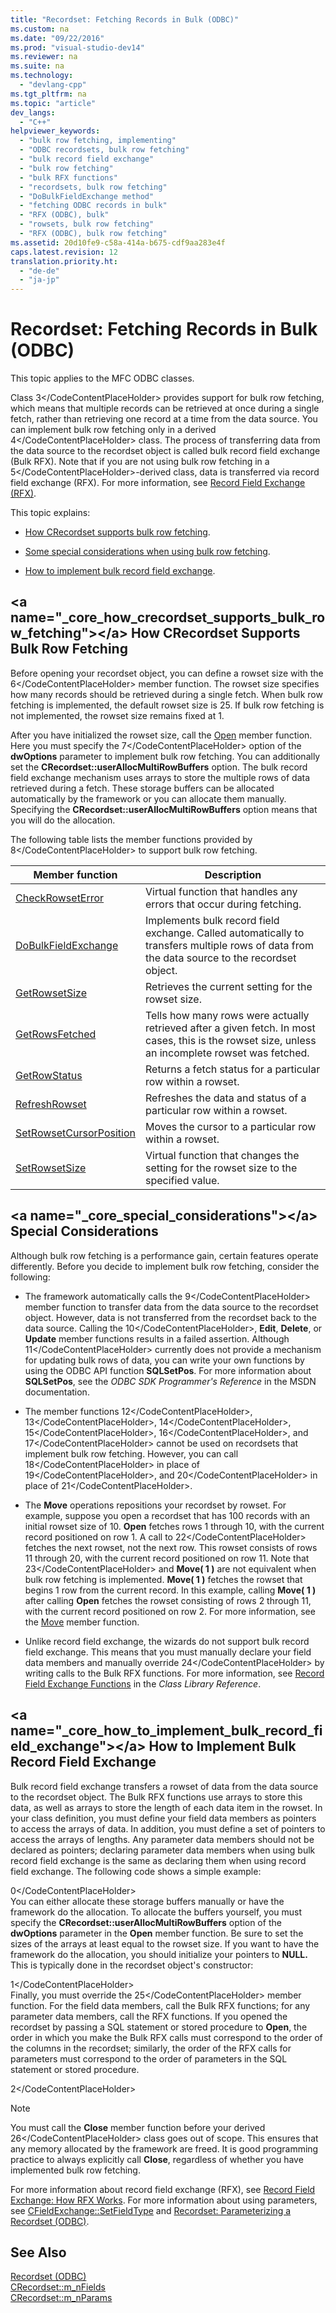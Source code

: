 ```yaml
---
title: "Recordset: Fetching Records in Bulk (ODBC)"
ms.custom: na
ms.date: "09/22/2016"
ms.prod: "visual-studio-dev14"
ms.reviewer: na
ms.suite: na
ms.technology: 
  - "devlang-cpp"
ms.tgt_pltfrm: na
ms.topic: "article"
dev_langs: 
  - "C++"
helpviewer_keywords: 
  - "bulk row fetching, implementing"
  - "ODBC recordsets, bulk row fetching"
  - "bulk record field exchange"
  - "bulk row fetching"
  - "bulk RFX functions"
  - "recordsets, bulk row fetching"
  - "DoBulkFieldExchange method"
  - "fetching ODBC records in bulk"
  - "RFX (ODBC), bulk"
  - "rowsets, bulk row fetching"
  - "RFX (ODBC), bulk row fetching"
ms.assetid: 20d10fe9-c58a-414a-b675-cdf9aa283e4f
caps.latest.revision: 12
translation.priority.ht: 
  - "de-de"
  - "ja-jp"
---
```

# Recordset: Fetching Records in Bulk (ODBC)
This topic applies to the MFC ODBC classes.  
  
 Class <CodeContentPlaceHolder>3\</CodeContentPlaceHolder> provides support for bulk row fetching, which means that multiple records can be retrieved at once during a single fetch, rather than retrieving one record at a time from the data source. You can implement bulk row fetching only in a derived <CodeContentPlaceHolder>4\</CodeContentPlaceHolder> class. The process of transferring data from the data source to the recordset object is called bulk record field exchange (Bulk RFX). Note that if you are not using bulk row fetching in a <CodeContentPlaceHolder>5\</CodeContentPlaceHolder>-derived class, data is transferred via record field exchange (RFX). For more information, see [Record Field Exchange (RFX)](../vs140/record-field-exchange--rfx-.md).  
  
 This topic explains:  
  
-   [How CRecordset supports bulk row fetching](#_core_how_crecordset_supports_bulk_row_fetching).  
  
-   [Some special considerations when using bulk row fetching](#_core_special_considerations).  
  
-   [How to implement bulk record field exchange](#_core_how_to_implement_bulk_record_field_exchange).  
  
##  \<a name="_core_how_crecordset_supports_bulk_row_fetching">\</a> How CRecordset Supports Bulk Row Fetching  
 Before opening your recordset object, you can define a rowset size with the <CodeContentPlaceHolder>6\</CodeContentPlaceHolder> member function. The rowset size specifies how many records should be retrieved during a single fetch. When bulk row fetching is implemented, the default rowset size is 25. If bulk row fetching is not implemented, the rowset size remains fixed at 1.  
  
 After you have initialized the rowset size, call the [Open](../vs140/crecordset--open.md) member function. Here you must specify the <CodeContentPlaceHolder>7\</CodeContentPlaceHolder> option of the **dwOptions** parameter to implement bulk row fetching. You can additionally set the **CRecordset::userAllocMultiRowBuffers** option. The bulk record field exchange mechanism uses arrays to store the multiple rows of data retrieved during a fetch. These storage buffers can be allocated automatically by the framework or you can allocate them manually. Specifying the **CRecordset::userAllocMultiRowBuffers** option means that you will do the allocation.  
  
 The following table lists the member functions provided by <CodeContentPlaceHolder>8\</CodeContentPlaceHolder> to support bulk row fetching.  
  
|Member function|Description|  
|---------------------|-----------------|  
|[CheckRowsetError](../vs140/crecordset--checkrowseterror.md)|Virtual function that handles any errors that occur during fetching.|  
|[DoBulkFieldExchange](../vs140/crecordset--dobulkfieldexchange.md)|Implements bulk record field exchange. Called automatically to transfers multiple rows of data from the data source to the recordset object.|  
|[GetRowsetSize](../vs140/crecordset--getrowsetsize.md)|Retrieves the current setting for the rowset size.|  
|[GetRowsFetched](../vs140/crecordset--getrowsfetched.md)|Tells how many rows were actually retrieved after a given fetch. In most cases, this is the rowset size, unless an incomplete rowset was fetched.|  
|[GetRowStatus](../vs140/crecordset--getrowstatus.md)|Returns a fetch status for a particular row within a rowset.|  
|[RefreshRowset](../vs140/crecordset--refreshrowset.md)|Refreshes the data and status of a particular row within a rowset.|  
|[SetRowsetCursorPosition](../vs140/crecordset--setrowsetcursorposition.md)|Moves the cursor to a particular row within a rowset.|  
|[SetRowsetSize](../vs140/crecordset--setrowsetsize.md)|Virtual function that changes the setting for the rowset size to the specified value.|  
  
##  \<a name="_core_special_considerations">\</a> Special Considerations  
 Although bulk row fetching is a performance gain, certain features operate differently. Before you decide to implement bulk row fetching, consider the following:  
  
-   The framework automatically calls the <CodeContentPlaceHolder>9\</CodeContentPlaceHolder> member function to transfer data from the data source to the recordset object. However, data is not transferred from the recordset back to the data source. Calling the <CodeContentPlaceHolder>10\</CodeContentPlaceHolder>, **Edit**, **Delete**, or **Update** member functions results in a failed assertion. Although <CodeContentPlaceHolder>11\</CodeContentPlaceHolder> currently does not provide a mechanism for updating bulk rows of data, you can write your own functions by using the ODBC API function **SQLSetPos**. For more information about **SQLSetPos**, see the *ODBC SDK Programmer's Reference* in the MSDN documentation.  
  
-   The member functions <CodeContentPlaceHolder>12\</CodeContentPlaceHolder>, <CodeContentPlaceHolder>13\</CodeContentPlaceHolder>, <CodeContentPlaceHolder>14\</CodeContentPlaceHolder>, <CodeContentPlaceHolder>15\</CodeContentPlaceHolder>, <CodeContentPlaceHolder>16\</CodeContentPlaceHolder>, and <CodeContentPlaceHolder>17\</CodeContentPlaceHolder> cannot be used on recordsets that implement bulk row fetching. However, you can call <CodeContentPlaceHolder>18\</CodeContentPlaceHolder> in place of <CodeContentPlaceHolder>19\</CodeContentPlaceHolder>, and <CodeContentPlaceHolder>20\</CodeContentPlaceHolder> in place of <CodeContentPlaceHolder>21\</CodeContentPlaceHolder>.  
  
-   The **Move** operations repositions your recordset by rowset. For example, suppose you open a recordset that has 100 records with an initial rowset size of 10. **Open** fetches rows 1 through 10, with the current record positioned on row 1. A call to <CodeContentPlaceHolder>22\</CodeContentPlaceHolder> fetches the next rowset, not the next row. This rowset consists of rows 11 through 20, with the current record positioned on row 11. Note that <CodeContentPlaceHolder>23\</CodeContentPlaceHolder> and **Move( 1 )** are not equivalent when bulk row fetching is implemented. **Move( 1 )** fetches the rowset that begins 1 row from the current record. In this example, calling **Move( 1 )** after calling **Open** fetches the rowset consisting of rows 2 through 11, with the current record positioned on row 2. For more information, see the [Move](../vs140/crecordset--move.md) member function.  
  
-   Unlike record field exchange, the wizards do not support bulk record field exchange. This means that you must manually declare your field data members and manually override <CodeContentPlaceHolder>24\</CodeContentPlaceHolder> by writing calls to the Bulk RFX functions. For more information, see [Record Field Exchange Functions](../vs140/record-field-exchange-functions.md) in the *Class Library Reference*.  
  
##  \<a name="_core_how_to_implement_bulk_record_field_exchange">\</a> How to Implement Bulk Record Field Exchange  
 Bulk record field exchange transfers a rowset of data from the data source to the recordset object. The Bulk RFX functions use arrays to store this data, as well as arrays to store the length of each data item in the rowset. In your class definition, you must define your field data members as pointers to access the arrays of data. In addition, you must define a set of pointers to access the arrays of lengths. Any parameter data members should not be declared as pointers; declaring parameter data members when using bulk record field exchange is the same as declaring them when using record field exchange. The following code shows a simple example:  
  
<CodeContentPlaceHolder>0\</CodeContentPlaceHolder>  
 You can either allocate these storage buffers manually or have the framework do the allocation. To allocate the buffers yourself, you must specify the **CRecordset::userAllocMultiRowBuffers** option of the **dwOptions** parameter in the **Open** member function. Be sure to set the sizes of the arrays at least equal to the rowset size. If you want to have the framework do the allocation, you should initialize your pointers to **NULL.** This is typically done in the recordset object's constructor:  
  
<CodeContentPlaceHolder>1\</CodeContentPlaceHolder>  
 Finally, you must override the <CodeContentPlaceHolder>25\</CodeContentPlaceHolder> member function. For the field data members, call the Bulk RFX functions; for any parameter data members, call the RFX functions. If you opened the recordset by passing a SQL statement or stored procedure to **Open**, the order in which you make the Bulk RFX calls must correspond to the order of the columns in the recordset; similarly, the order of the RFX calls for parameters must correspond to the order of parameters in the SQL statement or stored procedure.  
  
<CodeContentPlaceHolder>2\</CodeContentPlaceHolder>  
> [!NOTE]
>  You must call the **Close** member function before your derived <CodeContentPlaceHolder>26\</CodeContentPlaceHolder> class goes out of scope. This ensures that any memory allocated by the framework are freed. It is good programming practice to always explicitly call **Close**, regardless of whether you have implemented bulk row fetching.  
  
 For more information about record field exchange (RFX), see [Record Field Exchange: How RFX Works](../vs140/record-field-exchange--how-rfx-works.md). For more information about using parameters, see [CFieldExchange::SetFieldType](../vs140/cfieldexchange--setfieldtype.md) and [Recordset: Parameterizing a Recordset (ODBC)](../vs140/recordset--parameterizing-a-recordset--odbc-.md).  
  
## See Also  
 [Recordset (ODBC)](../vs140/recordset--odbc-.md)   
 [CRecordset::m_nFields](../vs140/crecordset--m_nfields.md)   
 [CRecordset::m_nParams](../vs140/crecordset--m_nparams.md)